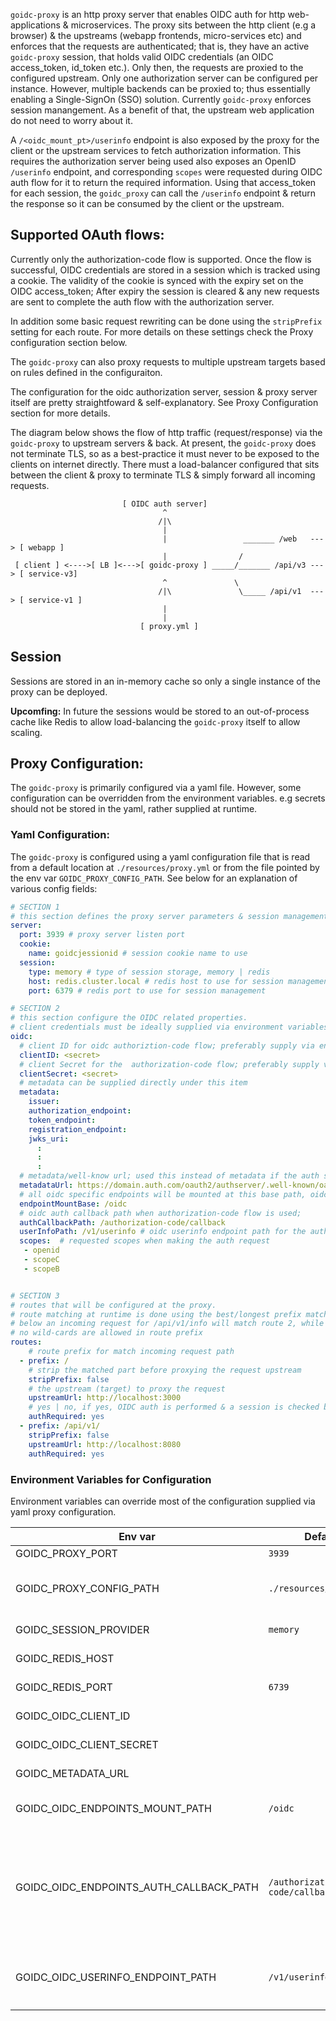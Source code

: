 

`goidc-proxy` is an http proxy server that enables OIDC auth for http web-applications & microservices. The proxy sits between the http client (e.g a browser) & the upstreams (webapp frontends, micro-services etc) and enforces that the requests are authenticated; that is, they have an active `goidc-proxy` session, that holds valid OIDC credentials (an OIDC access_token, id_token etc.). Only then, the requests are proxied to the configured upstream. Only one authorization server can be configured per instance. However, multiple backends can be proxied to; thus essentially enabling a Single-SignOn (SSO) solution. Currently `goidc-proxy` enforces session manangement. As a benefit of that, the upstream web application do not need to worry about it. 

A `/<oidc_mount_pt>/userinfo` endpoint is also exposed by the proxy for the client or the upstream services to fetch authorization information. This requires the authorization server being used also exposes an OpenID `/userinfo` endpoint, and corresponding `scopes` were requested during OIDC auth flow for it to return the required information. Using that access_token for each session, the `goidc_proxy` can call the `/userinfo` endpoint & return the response so it can be consumed by the client or the upstream.

## Supported OAuth flows:
Currently only the authorization-code flow is supported. Once the flow is successful, OIDC credentials are stored in a session which is tracked using a cookie. The validity of the cookie is synced with the expiry set on the OIDC access_token; After expiry the session is cleared & any new requests are sent to complete the auth flow with the authorization server.

In addition some basic request rewriting can be done using the `stripPrefix` setting for each route.  For more details on these settings check the Proxy configuration section below.

The `goidc-proxy` can also proxy requests to multiple upstream targets based on rules defined in the configuraiton. 

The configuration for the oidc authorization server, session & proxy server itself are pretty straightfoward & self-explanatory. See Proxy Configuration section for more details.


The diagram below shows the flow of http traffic (request/response) via the `goidc-proxy` to upstream servers & back. At present, the `goidc-proxy` does not terminate TLS, so as a best-practice it must never to be exposed to the clients on internet directly. There must a load-balancer configured that sits between the client & proxy to terminate TLS & simply forward all incoming requests.


```
                         [ OIDC auth server]
                                  ^
                                 /|\
                                  |
                                  |                 _______ /web   ---> [ webapp ]
                                  |                / 
 [ client ] <---->[ LB ]<--->[ goidc-proxy ] _____/_______ /api/v3 ---> [ service-v3]
                                  ^               \
                                 /|\               \_____ /api/v1  ---> [ service-v1 ]
                                  |                
                                  |
                             [ proxy.yml ]

```

## Session

Sessions are stored in an in-memory cache so only a single instance of the proxy can be deployed. 

**Upcomfing:** In future the sessions would be stored to an out-of-process cache like Redis to allow load-balancing the `goidc-proxy` itself to allow scaling.


## Proxy Configuration:

The `goidc-proxy` is primarily configured via a yaml file. However, some configuration can be overridden from the environment variables. e.g secrets should not be stored in the yaml, rather supplied at runtime.

### Yaml Configuration:

The `goidc-proxy` is configured using a yaml configuration file that is read from a default location at `./resources/proxy.yml` or from the file pointed by the env var `GOIDC_PROXY_CONFIG_PATH`. See below for an explanation of various config fields:

```yaml
# SECTION 1
# this section defines the proxy server parameters & session management configuration like cookie & session storage
server: 
  port: 3939 # proxy server listen port
  cookie:
    name: goidcjessionid # session cookie name to use
  session:
    type: memory # type of session storage, memory | redis
    host: redis.cluster.local # redis host to use for session management
    port: 6379 # redis port to use for session management

# SECTION 2
# this section configure the OIDC related properties. 
# client credentials must be ideally supplied via environment variables
oidc: 
  # client ID for oidc authoriztion-code flow; preferably supply via env. GOIDC_OIDC_CLIENT_ID
  clientID: <secret>     
  # client Secret for the  authorization-code flow; preferably supply via env. GOIDC_OIDC_CLIENT_SECRET
  clientSecret: <secret> 
  # metadata can be supplied directly under this item
  metadata: 
    issuer: 
    authorization_endpoint: 
    token_endpoint: 
    registration_endpoint: 
    jwks_uri: 
      :
      :
      :
  # metadata/well-know url; used this instead of metadata if the auth server has a metadata endpoint
  metadataUrl: https://domain.auth.com/oauth2/authserver/.well-known/oauth-authorization-server 
  # all oidc specific endpoints will be mounted at this base path, oidc/info, oidc/userinfo etc.
  endpointMountBase: /oidc 
  # oidc auth callback path when authorization-code flow is used; 
  authCallbackPath: /authorization-code/callback
  userInfoPath: /v1/userinfo # oidc userinfo endpoint path for the auth server;
  scopes:  # requested scopes when making the auth request
   - openid
   - scopeC
   - scopeB


# SECTION 3
# routes that will be configured at the proxy. 
# route matching at runtime is done using the best/longest prefix match only; e.g. for configuration
# below an incoming request for /api/v1/info will match route 2, while /api/v2 will match route 1
# no wild-cards are allowed in route prefix
routes: 
    # route prefix for match incoming request path
  - prefix: /                           
    # strip the matched part before proxying the request upstream 
    stripPrefix: false                   
    # the upstream (target) to proxy the request
    upstreamUrl: http://localhost:3000
    # yes | no, if yes, OIDC auth is performed & a session is checked before each proxy; if no, requests are proxied as-is
    authRequired: yes
  - prefix: /api/v1/ 
    stripPrefix: false 
    upstreamUrl: http://localhost:8080
    authRequired: yes

```

### Environment Variables for Configuration

Environment variables can override most of the configuration supplied via yaml proxy configuration.

| Env var | Default | Description |
|---|---|---|
|GOIDC_PROXY_PORT|`3939`| proxy server listen port|
|GOIDC_PROXY_CONFIG_PATH|`./resources/proxy.yml`| proxy server configuration file; this is read first to read configuration from the yaml. All other missing values, not supplied in the yaml are overriden from the environment afterwards|
|GOIDC_SESSION_PROVIDER| `memory`| session storage to use, default is `memory` but `redis` is also available |
|GOIDC_REDIS_HOST| |  when `redis` session store is used, supply redis host|
|GOIDC_REDIS_PORT| `6739` | when `redis` session store is used, supply redis port|
|GOIDC_OIDC_CLIENT_ID|  | OIDC application client ID for authorization-code flow |
|GOIDC_OIDC_CLIENT_SECRET|  | OIDC application client secret for authorization-code flow |
|GOIDC_METADATA_URL|  | **NEW:** the OIDC authorization server metadata or well-known url|
|GOIDC_OIDC_ENDPOINTS_MOUNT_PATH| `/oidc` | the path to mount all oidc specific endpoints supplied by `goidc-proxy`  e.g `oidc/info`  & `oidc/userinfo` etc|
|GOIDC_OIDC_ENDPOINTS_AUTH_CALLBACK_PATH| `/authorization-code/callback` | The path, part of the OIDC authorization-flow callback URL. An endpoint route will be setup on the goidc-proxy for this path to process the authorization code returned by the authorization server after authorization is complete. When authorization fails on the auth server, the error details are sent to this endpoint as well. This is path section for the URL. |
|GOIDC_OIDC_USERINFO_ENDPOINT_PATH| `/v1/userinfo`| The optional userinfo endpoint for the authorization server. If supplied, the proxy exposes a `/${GOIDC_OIDC_ENDPOINTS_MOUNT_PATH}/userinfo` endpoint that returns the payload  |

